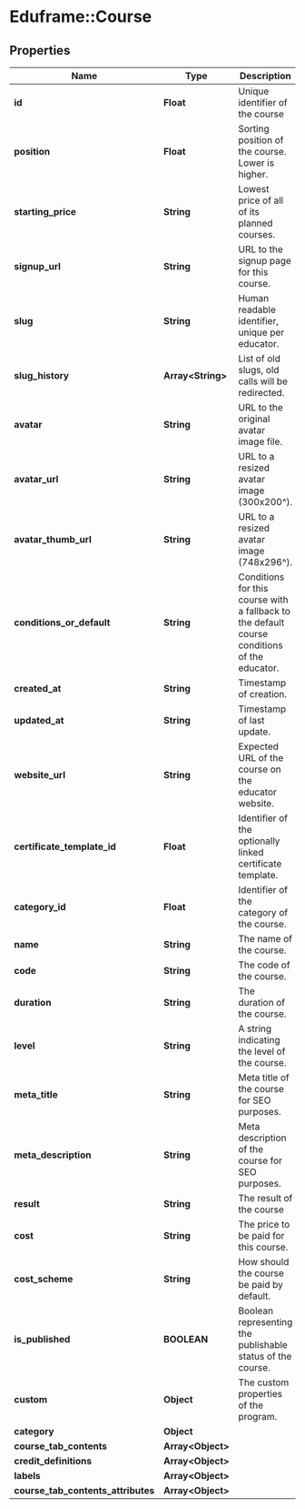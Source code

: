 # Eduframe::Course

## Properties
Name | Type | Description | Notes
------------ | ------------- | ------------- | -------------
**id** | **Float** | Unique identifier of the course | 
**position** | **Float** | Sorting position of the course. Lower is higher. | 
**starting_price** | **String** | Lowest price of all of its planned courses. | 
**signup_url** | **String** | URL to the signup page for this course. | 
**slug** | **String** | Human readable identifier, unique per educator. | 
**slug_history** | **Array&lt;String&gt;** | List of old slugs, old calls will be redirected. | 
**avatar** | **String** | URL to the original avatar image file. | 
**avatar_url** | **String** | URL to a resized avatar image (300x200^). | 
**avatar_thumb_url** | **String** | URL to a resized avatar image (748x296^). | 
**conditions_or_default** | **String** | Conditions for this course with a fallback to the default course conditions of the educator. | 
**created_at** | **String** | Timestamp of creation. | 
**updated_at** | **String** | Timestamp of last update. | 
**website_url** | **String** | Expected URL of the course on the educator website. | 
**certificate_template_id** | **Float** | Identifier of the optionally linked certificate template. | 
**category_id** | **Float** | Identifier of the category of the course. | 
**name** | **String** | The name of the course. | 
**code** | **String** | The code of the course. | 
**duration** | **String** | The duration of the course. | [optional] 
**level** | **String** | A string indicating the level of the course. | [optional] 
**meta_title** | **String** | Meta title of the course for SEO purposes. | [optional] 
**meta_description** | **String** | Meta description of the course for SEO purposes. | [optional] 
**result** | **String** | The result of the course | [optional] 
**cost** | **String** | The price to be paid for this course. | [optional] 
**cost_scheme** | **String** | How should the course be paid by default. | [optional] 
**is_published** | **BOOLEAN** | Boolean representing the publishable status of the course. | [optional] 
**custom** | **Object** | The custom properties of the program. | [optional] 
**category** | **Object** |  | [optional] 
**course_tab_contents** | **Array&lt;Object&gt;** |  | [optional] 
**credit_definitions** | **Array&lt;Object&gt;** |  | [optional] 
**labels** | **Array&lt;Object&gt;** |  | [optional] 
**course_tab_contents_attributes** | **Array&lt;Object&gt;** |  | [optional] 


